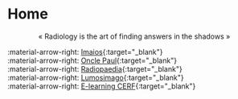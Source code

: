 # Home

<p style="text-align: center">« Radiology is the art of finding answers in the shadows »</p>

:material-arrow-right: [Imaios](https://www.imaios.com/fr/login){:target="_blank"}  
:material-arrow-right: [Oncle Paul](https://onclepaul.fr/){:target="_blank"}  
:material-arrow-right: [Radiopaedia](https://radiopaedia.org/){:target="_blank"}  
:material-arrow-right: [Lumosimago](lumosimago.fr){:target="_blank"}  
:material-arrow-right: [E-learning CERF](https://elearning.radiologie.fr/){:target="_blank"}  